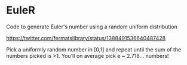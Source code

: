 # EuleR
Code to generate Euler's number using a random uniform distribution

https://twitter.com/fermatslibrary/status/1388491536640487428

Pick a uniformly random number in [0,1] and repeat until the sum of the numbers picked is >1. 
You'll on average pick e ~ 2.718... numbers!



